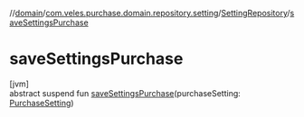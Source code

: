 //[domain](../../../index.md)/[com.veles.purchase.domain.repository.setting](../index.md)/[SettingRepository](index.md)/[saveSettingsPurchase](save-settings-purchase.md)

# saveSettingsPurchase

[jvm]\
abstract suspend fun [saveSettingsPurchase](save-settings-purchase.md)(purchaseSetting: [PurchaseSetting](../../com.veles.purchase.domain.model.setting/-purchase-setting/index.md))
